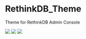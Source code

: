 # RethinkDB_Theme
Theme for RethinkDB Admin Console

![](https://i-need.discord.cards/03387c.png)
![](https://i-need.discord.cards/2d2eef.png)
![](https://i-need.discord.cards/01e262.png)
